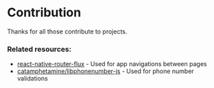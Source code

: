 # Contribution

  Thanks for all those contribute to projects.

### Related resources:
* [react-native-router-flux](https://github.com/aksonov/react-native-router-flux) - Used for app navigations between pages
* [catamphetamine/libphonenumber-js](https://github.com/catamphetamine/libphonenumber-js) - Used for phone number validations
